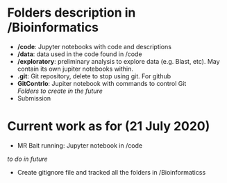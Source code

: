 # Folders description in /Bioinformatics
- **/code**: Jupyter notebooks with code and descriptions
- **/data**: data used in the code found in /code
- **/exploratory**: preliminary analysis to explore data (e.g. Blast, etc). May contain its own jupiter notebooks within.
- **.git**: Git repository, delete to stop using git. For github
- **GitContrlo**: Jupiter notebook with commands to control Git
<br> *Folders to create in the future*
- Submission


# Current work as for (21 July 2020)
- MR Bait running: Jupyter notebook in /code

*to do in future*
- Create gitignore file and tracked all the folders in /Bioinformaticss